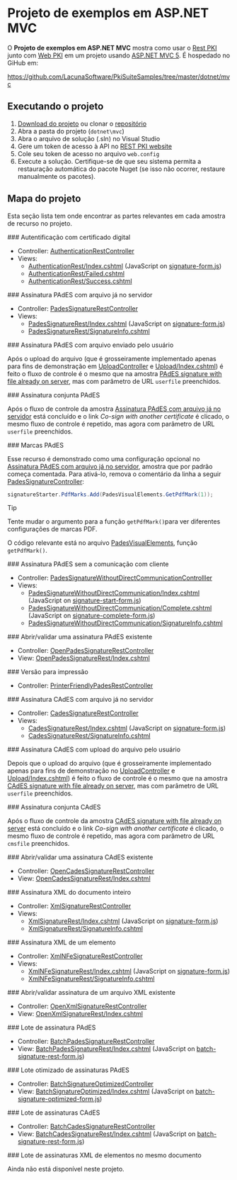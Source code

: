 ﻿# Projeto de exemplos em ASP.NET MVC

O **Projeto de exemplos em ASP.NET MVC** mostra como usar o [Rest PKI](../index.md) junto com [Web PKI](../../web-pki/index.md)
em um projeto usando [ASP.NET MVC 5](https://docs.microsoft.com/en-us/aspnet/mvc/mvc5). É hospedado no GiHub em:

https://github.com/LacunaSoftware/PkiSuiteSamples/tree/master/dotnet/mvc

## Executando o projeto

1.  [Download do projeto](https://github.com/LacunaSoftware/PkiSuiteSamples/archive/master.zip) ou clonar o [repositório](https://github.com/LacunaSoftware/PkiSuiteSamples.git)
1. Abra a pasta do projeto (`dotnet\mvc`)
1. Abra o arquivo de solução (.sln) no Visual Studio
1. Gere um token de acesso à API no [REST PKI website](https://pki.rest/)
1. Cole seu token de acesso no arquivo `web.config`
1. Execute a solução. Certifique-se de que seu sistema permita a restauração automática do pacote Nuget (se isso não ocorrer, restaure manualmente os pacotes).

## Mapa do projeto

Esta seção lista tem onde encontrar as partes relevantes em cada amostra de recurso no projeto.

<a name="auth" />
### Autentificação com certificado digital

* Controller: [AuthenticationRestController](https://github.com/LacunaSoftware/PkiSuiteSamples/blob/master/dotnet/mvc/PkiSuiteAspNetMvcSample/Controllers/AuthenticationRestController.cs)
* Views:
  * [AuthenticationRest/Index.cshtml](https://github.com/LacunaSoftware/PkiSuiteSamples/blob/master/dotnet/mvc/PkiSuiteAspNetMvcSample/Views/AuthenticationRest/Index.cshtml)
  (JavaScript on [signature-form.js](https://github.com/LacunaSoftware/PkiSuiteSamples/blob/master/dotnet/mvc/PkiSuiteAspNetMvcSample/Content/js/signature-form.js))
  * [AuthenticationRest/Failed.cshtml](https://github.com/LacunaSoftware/PkiSuiteSamples/blob/master/dotnet/mvc/PkiSuiteAspNetMvcSample/Views/AuthenticationRest/Failed.cshtml)
  * [AuthenticationRest/Success.cshtml](https://github.com/LacunaSoftware/PkiSuiteSamples/blob/master/dotnet/mvc/PkiSuiteAspNetMvcSample/Views/AuthenticationRest/Success.cshtml)

<a name="pades" />
### Assinatura PAdES com arquivo já no servidor

* Controller: [PadesSignatureRestController](https://github.com/LacunaSoftware/PkiSuiteSamples/blob/master/dotnet/mvc/PkiSuiteAspNetMvcSample/Controllers/PadesSignatureRestController.cs)
* Views: 
  * [PadesSignatureRest/Index.cshtml](https://github.com/LacunaSoftware/PkiSuiteSamples/blob/master/dotnet/mvc/PkiSuiteAspNetMvcSample/Views/PadesSignatureRest/Index.cshtml)
  (JavaScript on [signature-form.js](https://github.com/LacunaSoftware/PkiSuiteSamples/blob/master/dotnet/mvc/PkiSuiteAspNetMvcSample/Content/js/signature-form.js))
  * [PadesSignatureRest/SignatureInfo.cshtml](https://github.com/LacunaSoftware/PkiSuiteSamples/blob/master/dotnet/mvc/PkiSuiteAspNetMvcSample/Views/PadesSignatureRest/SignatureInfo.cshtml)

<a name="pades-upload" />
### Assinatura PAdES com arquivo enviado pelo usuário

Após o upload do arquivo (que é grosseiramente implementado apenas para fins de demonstração em [UploadController](https://github.com/LacunaSoftware/PkiSuiteSamples/blob/master/dotnet/mvc/PkiSuiteAspNetMvcSample/Controllers/UploadController.cs) e
[Upload/Index.cshtml](https://github.com/LacunaSoftware/PkiSuiteSamples/blob/master/dotnet/mvc/PkiSuiteAspNetMvcSample/Views/Upload/Index.cshtml)) é feito o fluxo de controle é o mesmo que na amostra [PAdES signature with file already on server](#pades),
mas com parâmetro de URL `userfile` preenchidos.

<a name="pades-cosign" />
### Assinatura conjunta PAdES

Após o fluxo de controle da amostra [Assinatura PAdES com arquivo já no servidor](#pades) está concluído e o link *Co-sign with another certificate* é clicado, o mesmo fluxo de controle é 
repetido, mas agora com parâmetro de URL `userfile` preenchidos.

<a name="pdf-marks" />
### Marcas PAdES

Esse recurso é demonstrado como uma configuração opcional no  [Assinatura PAdES com arquivo já no servidor](#pades), amostra que por padrão começa comentada. Para ativá-lo, remova o 
comentário da linha a seguir [PadesSignatureController](https://github.com/LacunaSoftware/PkiSuiteSamples/blob/master/dotnet/mvc/PkiSuiteAspNetMvcSample/Controllers/PadesSignatureRestController.cs):

```cs
signatureStarter.PdfMarks.Add(PadesVisualElements.GetPdfMark(1));
```

> [!TIP]
> Tente mudar o argumento para a função `getPdfMark()`para ver diferentes configurações de marcas PDF.

O código relevante está no arquivo [PadesVisualElements](https://github.com/LacunaSoftware/PkiSuiteSamples/blob/master/dotnet/mvc/PkiSuiteAspNetMvcSample/Classes/PadesVisualElements.cs), 
função `getPdfMark()`.

<a name="pades-wo-client" />
### Assinatura PAdES sem a comunicação com cliente

* Controller: [PadesSignatureWithoutDirectCommunicationControlller](https://github.com/LacunaSoftware/RestPkiSamples/blob/master/CSharp/MVC/SampleSite/Controllers/PadesSignatureWithoutDirectCommunicationController.cs)
* Views:
  * [PadesSignatureWithoutDirectCommunication/Index.cshtml](https://github.com/LacunaSoftware/RestPkiSamples/blob/master/CSharp/MVC/SampleSite/Views/PadesSignatureWithoutDirectCommunication/Index.cshtml)
  (JavaScript on [signature-start-form.js](https://github.com/LacunaSoftware/RestPkiSamples/blob/master/CSharp/MVC/SampleSite/Content/js/signature-start-form.js))
  * [PadesSignatureWithoutDirectCommunication/Complete.cshtml](https://github.com/LacunaSoftware/RestPkiSamples/blob/master/CSharp/MVC/SampleSite/Views/PadesSignatureWithoutDirectCommunication/Complete.cshtml)
  (JavaScript on [signature-complete-form.js](https://github.com/LacunaSoftware/RestPkiSamples/blob/master/CSharp/MVC/SampleSite/Content/js/signature-complete-form.js))
  * [PadesSignatureWithoutDirectCommunication/SignatureInfo.cshtml](https://github.com/LacunaSoftware/RestPkiSamples/blob/master/CSharp/MVC/SampleSite/Views/PadesSignatureWithoutDirectCommunication/SignatureInfo.cshtml)

<a name="open-pades" />
### Abrir/validar uma assinatura PAdES existente

* Controller: [OpenPadesSignatureRestController](https://github.com/LacunaSoftware/PkiSuiteSamples/blob/master/dotnet/mvc/PkiSuiteAspNetMvcSample/Controllers/OpenPadesSignatureRestController.cs)
* View: [OpenPadesSignatureRest/Index.cshtml](https://github.com/LacunaSoftware/PkiSuiteSamples/blob/master/dotnet/mvc/PkiSuiteAspNetMvcSample/Views/OpenPadesSignatureRest/Index.cshtml)

<a name="print" />
### Versão para impressão

* Controller: [PrinterFriendlyPadesRestController](https://github.com/LacunaSoftware/PkiSuiteSamples/blob/master/dotnet/mvc/PkiSuiteAspNetMvcSample/Controllers/PrinterFriendlyPadesRestController.cs)

<a name="cades" />
### Assinatura CAdES com arquivo já no servidor

* Controller: [CadesSignatureRestController](https://github.com/LacunaSoftware/PkiSuiteSamples/blob/master/dotnet/mvc/PkiSuiteAspNetMvcSample/Controllers/CadesSignatureRestController.cs)
* Views: 
  * [CadesSignatureRest/Index.cshtml](hhttps://github.com/LacunaSoftware/PkiSuiteSamples/blob/master/dotnet/mvc/PkiSuiteAspNetMvcSample/Views/CadesSignatureRest/Index.cshtml)
  (JavaScript on [signature-form.js](https://github.com/LacunaSoftware/PkiSuiteSamples/blob/master/dotnet/mvc/PkiSuiteAspNetMvcSample/Content/js/signature-form.js))
  * [CadesSignatureRest/SignatureInfo.cshtml](https://github.com/LacunaSoftware/PkiSuiteSamples/blob/master/dotnet/mvc/PkiSuiteAspNetMvcSample/Views/CadesSignatureRest/SignatureInfo.cshtml)

<a name="cades-upload" />
### Assinatura CAdES com upload do arquivo pelo usuário

Depois que o upload do arquivo (que é grosseiramente implementado apenas para fins de demonstração no [UploadController](https://github.com/LacunaSoftware/PkiSuiteSamples/blob/master/dotnet/mvc/PkiSuiteAspNetMvcSample/Controllers/UploadController.cs)
 e
[Upload/Index.cshtml](https://github.com/LacunaSoftware/PkiSuiteSamples/blob/master/dotnet/mvc/PkiSuiteAspNetMvcSample/Views/Upload/Index.cshtml)) é feito 
o fluxo de controle é o mesmo que na amostra [CAdES signature with file already on server](#cades), mas com parâmetro de URL `userfile` preenchidos.

<a name="cades-cosign" />
### Assinatura conjunta CAdES

Após o fluxo de controle da amostra [CAdES signature with file already on server](#cades) está concluído e o link *Co-sign with another certificate* é clicado, o mesmo fluxo de controle é 
repetido, mas agora com parâmetro de URL `cmsfile` preenchidos.

<a name="open-cades" />
### Abrir/validar uma assinatura CAdES existente

* Controller: [OpenCadesSignatureRestController](https://github.com/LacunaSoftware/PkiSuiteSamples/blob/master/dotnet/mvc/PkiSuiteAspNetMvcSample/Controllers/OpenCadesSignatureRestController.cs)
* View: [OpenCadesSignatureRest/Index.cshtml](https://github.com/LacunaSoftware/PkiSuiteSamples/blob/master/dotnet/mvc/PkiSuiteAspNetMvcSample/Views/OpenCadesSignatureRest/Index.cshtml)

<a name="xml-full" />
### Assinatura XML do documento inteiro

* Controller: [XmlSignatureRestController](https://github.com/LacunaSoftware/PkiSuiteSamples/blob/master/dotnet/mvc/PkiSuiteAspNetMvcSample/Controllers/XmlSignatureRestController.cs)
* Views: 
  * [XmlSignatureRest/Index.cshtml](https://github.com/LacunaSoftware/PkiSuiteSamples/blob/master/dotnet/mvc/PkiSuiteAspNetMvcSample/Views/XmlSignatureRest/Index.cshtml)
  (JavaScript on [signature-form.js](https://github.com/LacunaSoftware/PkiSuiteSamples/blob/master/dotnet/mvc/PkiSuiteAspNetMvcSample/Content/js/signature-form.js))
  * [XmlSignatureRest/SignatureInfo.cshtml](https://github.com/LacunaSoftware/PkiSuiteSamples/blob/master/dotnet/mvc/PkiSuiteAspNetMvcSample/Views/XmlSignatureRest/SignatureInfo.cshtml)

<a name="xml-element" />
### Assinatura XML de um elemento

* Controller: [XmlNFeSignatureRestController](https://github.com/LacunaSoftware/PkiSuiteSamples/blob/master/dotnet/mvc/PkiSuiteAspNetMvcSample/Controllers/XmlNFeSignatureRestController.cs)
* Views: 
  * [XmlNFeSignatureRest/Index.cshtml](https://github.com/LacunaSoftware/PkiSuiteSamples/blob/master/dotnet/mvc/PkiSuiteAspNetMvcSample/Views/XmlNFeSignatureRest/Index.cshtml)
  (JavaScript on [signature-form.js](https://github.com/LacunaSoftware/PkiSuiteSamples/blob/master/dotnet/mvc/PkiSuiteAspNetMvcSample/Content/js/signature-form.js))
  * [XmlNFeSignatureRest/SignatureInfo.cshtml](https://github.com/LacunaSoftware/PkiSuiteSamples/blob/master/dotnet/mvc/PkiSuiteAspNetMvcSample/Views/XmlNFeSignatureRest/SignatureInfo.cshtml)

<a name="open-xml" />
### Abrir/validar assinatura de um arquivo XML existente

* Controller: [OpenXmlSignatureRestController](https://github.com/LacunaSoftware/PkiSuiteSamples/blob/master/dotnet/mvc/PkiSuiteAspNetMvcSample/Controllers/OpenXmlSignatureRestController.cs)
* View: [OpenXmlSignatureRest/Index.cshtml](https://github.com/LacunaSoftware/PkiSuiteSamples/blob/master/dotnet/mvc/PkiSuiteAspNetMvcSample/Views/OpenXmlSignatureRest/Index.cshtml)

<a name="batch" />
### Lote de assinatura PAdES 

* Controller: [BatchPadesSignatureRestController](https://github.com/LacunaSoftware/PkiSuiteSamples/blob/master/dotnet/mvc/PkiSuiteAspNetMvcSample/Controllers/BatchPadesSignatureRestController.cs)
* View: [BatchPadesSignatureRest/Index.cshtml](https://github.com/LacunaSoftware/PkiSuiteSamples/blob/master/dotnet/mvc/PkiSuiteAspNetMvcSample/Views/BatchPadesSignatureRest/Index.cshtml)
  (JavaScript on [batch-signature-rest-form.js](https://github.com/LacunaSoftware/PkiSuiteSamples/blob/master/dotnet/mvc/PkiSuiteAspNetMvcSample/Content/js/batch-signature-rest-form.js))

<a name="batch-optimized" />
### Lote otimizado de assinaturas PAdES

* Controller: [BatchSignatureOptimizedController](https://github.com/LacunaSoftware/RestPkiSamples/blob/master/CSharp/MVC/SampleSite/Controllers/BatchSignatureOptimizedController.cs)
* View: [BatchSignatureOptimized/Index.cshtml](https://github.com/LacunaSoftware/RestPkiSamples/blob/master/CSharp/MVC/SampleSite/Views/BatchSignatureOptimized/Index.cshtml)
  (JavaScript on [batch-signature-optimized-form.js](https://github.com/LacunaSoftware/RestPkiSamples/blob/master/CSharp/MVC/SampleSite/Content/js/batch-signature-optimized-form.js))

<a name="batch-cades" />
### Lote de assinaturas CAdES

* Controller: [BatchCadesSignatureRestController](https://github.com/LacunaSoftware/PkiSuiteSamples/blob/master/dotnet/mvc/PkiSuiteAspNetMvcSample/Controllers/BatchCadesSignatureRestController.cs)
* View: [BatchCadesSignatureRest/Index.cshtml](https://github.com/LacunaSoftware/PkiSuiteSamples/blob/master/dotnet/mvc/PkiSuiteAspNetMvcSample/Views/BatchCadesSignatureRest/Index.cshtml)
  (JavaScript on [batch-signature-rest-form.js](https://github.com/LacunaSoftware/PkiSuiteSamples/blob/master/dotnet/mvc/PkiSuiteAspNetMvcSample/Content/js/batch-signature-rest-form.js))

<a name="batch-xml-element" />
### Lote de assinaturas XML de elementos no mesmo documento

Ainda não está disponível neste projeto.
